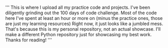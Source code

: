 '''
This is where I upload all my practice code and projects.
I've been diligently grinding out the 100 days of code challenge.
Most of the code here I've spent at least an hour or more on (minus the practice ones, those are just my learning resources)
Right now, it just looks like a jumbled mess. That's because this is my personal repository, not an actual showcase.
I'll make a different Python repository just for showcasing my best work.
Thanks for reading!
'''
